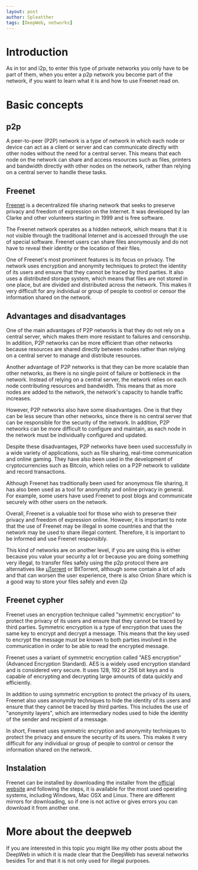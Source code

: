```yaml
---
layout: post
author: Spleatther
tags: [DeepWeb, networks]
---
```


# Introduction

As in tor and i2p, to enter this type of private networks you only have to be part of them, when you enter a p2p network you become part of the network, if you want to learn what it is and how to use Freenet read on.

# Basic concepts

## p2p

A peer-to-peer (P2P) network is a type of network in which each node or device can act as a client or server and can communicate directly with other nodes without the need for a central server. This means that each node on the network can share and access resources such as files, printers and bandwidth directly with other nodes on the network, rather than relying on a central server to handle these tasks.

## Freenet

[Freenet](https://freenetproject.org/) is a decentralized file sharing network that seeks to preserve privacy and freedom of expression on the Internet. It was developed by Ian Clarke and other volunteers starting in 1999 and is free software.

The Freenet network operates as a hidden network, which means that it is not visible through the traditional Internet and is accessed through the use of special software. Freenet users can share files anonymously and do not have to reveal their identity or the location of their files.

One of Freenet's most prominent features is its focus on privacy. The network uses encryption and anonymity techniques to protect the identity of its users and ensure that they cannot be traced by third parties. It also uses a distributed storage system, which means that files are not stored in one place, but are divided and distributed across the network. This makes it very difficult for any individual or group of people to control or censor the information shared on the network.

## Advantages and disadvantages

One of the main advantages of P2P networks is that they do not rely on a central server, which makes them more resistant to failures and censorship. In addition, P2P networks can be more efficient than other networks because resources are shared directly between nodes rather than relying on a central server to manage and distribute resources.

Another advantage of P2P networks is that they can be more scalable than other networks, as there is no single point of failure or bottleneck in the network. Instead of relying on a central server, the network relies on each node contributing resources and bandwidth. This means that as more nodes are added to the network, the network's capacity to handle traffic increases.

However, P2P networks also have some disadvantages. One is that they can be less secure than other networks, since there is no central server that can be responsible for the security of the network. In addition, P2P networks can be more difficult to configure and maintain, as each node in the network must be individually configured and updated.

Despite these disadvantages, P2P networks have been used successfully in a wide variety of applications, such as file sharing, real-time communication and online gaming. They have also been used in the development of cryptocurrencies such as Bitcoin, which relies on a P2P network to validate and record transactions.

Although Freenet has traditionally been used for anonymous file sharing, it has also been used as a tool for anonymity and online privacy in general. For example, some users have used Freenet to post blogs and communicate securely with other users on the network.

Overall, Freenet is a valuable tool for those who wish to preserve their privacy and freedom of expression online. However, it is important to note that the use of Freenet may be illegal in some countries and that the network may be used to share illegal content. Therefore, it is important to be informed and use Freenet responsibly.

This kind of networks are on another level, if you are using this is either because you value your security a lot or because you are doing something very illegal, to transfer files safely using the p2p protocol there are alternatives like [µTorrent](https://www.utorrent.com) or BitTorrent, although some contain a lot of ads and that can worsen the user experience, there is also Onion Share which is a good way to store your files safely and even i2p

## Freenet cypher

Freenet uses an encryption technique called "symmetric encryption" to protect the privacy of its users and ensure that they cannot be traced by third parties. Symmetric encryption is a type of encryption that uses the same key to encrypt and decrypt a message. This means that the key used to encrypt the message must be known to both parties involved in the communication in order to be able to read the encrypted message.

Freenet uses a variant of symmetric encryption called "AES encryption" (Advanced Encryption Standard). AES is a widely used encryption standard and is considered very secure. It uses 128, 192 or 256 bit keys and is capable of encrypting and decrypting large amounts of data quickly and efficiently.

In addition to using symmetric encryption to protect the privacy of its users, Freenet also uses anonymity techniques to hide the identity of its users and ensure that they cannot be traced by third parties. This includes the use of "anonymity layers", which are intermediary nodes used to hide the identity of the sender and recipient of a message.

In short, Freenet uses symmetric encryption and anonymity techniques to protect the privacy and ensure the security of its users. This makes it very difficult for any individual or group of people to control or censor the information shared on the network.

## Instalation

Freenet can be installed by downloading the installer from the [official website](https://freenetproject.org/pages/download.html) and following the steps, it is available for the most used operating systems, including Windows, Mac OSX and Linux. There are different mirrors for downloading, so if one is not active or gives errors you can download it from another one.

# More about the deepweb

If you are interested in this topic you might like my other posts about the DeepWeb in which it is made clear that the DeepWeb has several networks besides Tor and that it is not only used for illegal purposes. 